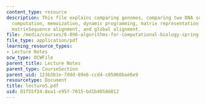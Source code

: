 ```yaml
---
content_type: resource
description: This file explains comparing genomes, comparing two DNA sequences, re-use
  computation, memoization, dynamic programming, matrix representation of alignments,
  matrixSequence alignment, and global alignment.
file: /media/courses/6-096-algorithms-for-computational-biology-spring-2005/01f55f348ea1e95f7015bd1b40586012_lecture5.pdf
file_type: application/pdf
learning_resource_types:
- Lecture Notes
ocw_type: OCWFile
parent_title: Lecture Notes
parent_type: CourseSection
parent_uid: 123b3b1e-7ddd-89e6-ccd4-c65060bae6e9
resourcetype: Document
title: lecture5.pdf
uid: 01f55f34-8ea1-e95f-7015-bd1b40586012
---
```

